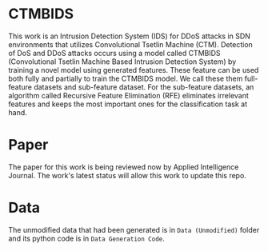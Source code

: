 # CTMBIDS
This work is an Intrusion Detection System (IDS) for DDoS attacks in SDN environments that utilizes Convolutional Tsetlin Machine (CTM). Detection of DoS and DDoS attacks occurs using a model called CTMBIDS (Convolutional Tsetlin Machine Based Intrusion Detection System) by training a novel model using generated features. These feature can be used both fully and partially to train the CTMBIDS model. We call these them full-feature datasets and sub-feature dataset. For the sub-feature datasets, an algorithm called Recursive Feature Elimination (RFE) eliminates irrelevant features and keeps the most important ones for the classification task at hand.

# Paper
The paper for this work is being reviewed now by Applied Intelligence Journal. The work's latest status will allow this work to update this repo.

# Data
The unmodified data that had been generated is in `Data (Unmodified)` folder and its python code is in `Data Generation Code`. 
